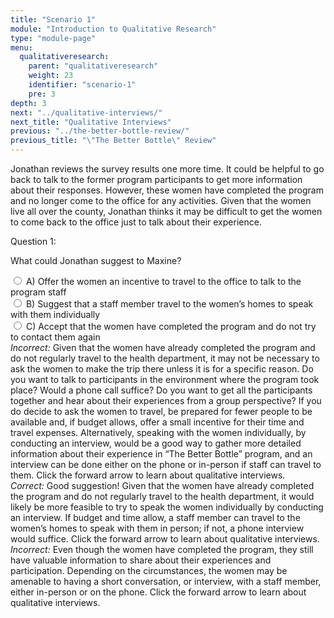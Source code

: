 ```yaml
---
title: "Scenario 1"
module: "Introduction to Qualitative Research"
type: "module-page"
menu:
  qualitativeresearch:
    parent: "qualitativeresearch"
    weight: 23
    identifier: "scenario-1"
    pre: 3
depth: 3
next: "../qualitative-interviews/"
next_title: "Qualitative Interviews"
previous: "../the-better-bottle-review/"
previous_title: "\"The Better Bottle\" Review"
---
```


Jonathan reviews the survey results one more time. It could be helpful to go back to talk to the former program participants to get more information about their responses. However, these women have completed the program and no longer come to the office for any activities. Given that the women live all over the county, Jonathan thinks it may be difficult to get the women to come back to the office just to talk about their experience.

<div class="itemfeedback">

<div class="cases">
<div class="casetitle">
    Question 1:
</div><!-- /.casetitle -->
<div class="casecontent">
<div class="casequestion">
<p>What could Jonathan suggest to Maxine?</p>
<div class="answer-value md-radio">
<input name="question01" id="question01a" data-answer="#answer01a" type="radio" value="A">
<label for="question01a">A)
Offer the women an incentive to travel to the office to talk to the program staff
</label>
</div>
<div class="answer-value md-radio">
<input name="question01" id="question01b" data-answer="#answer01b" type="radio" value="B">
<label for="question01b">B)
Suggest that a staff member travel to the women’s homes to speak with them individually
</label>
</div>
<div class="answer-value md-radio">
<input name="question01" id="question01c" data-answer="#answer01c" type="radio" value="C">
<label for="question01c">C)
Accept that the women have completed the program and do not try to contact them again
</label>
</div>
</div><!-- /.casequestion -->
<div class="casesanswerdisplay">
<div class="answer-container item-feedback" id="answer01a">
<i>Incorrect:</i> Given that the women have already completed the program and do not regularly travel to the health department, it may not be necessary to ask the women to make the trip there unless it is for a specific reason. Do you want to talk to participants in the environment where the program took place? Would a phone call suffice? Do you want to get all the participants together and hear about their experiences from a group perspective? If you do decide to ask the women to travel, be prepared for fewer people to be available and, if budget allows, offer a small incentive for their time and travel expenses. Alternatively, speaking with the women individually, by conducting an interview, would be a good way to gather more detailed information about their experience in “The Better Bottle” program, and an interview can be done either on the phone or in-person if staff can travel to them. Click the forward arrow to learn about qualitative interviews.
</div>
<div class="answer-container item-feedback" id="answer01b">
<i>Correct:</i> Good suggestion! Given that the women have already completed the program and do not regularly travel to the health department, it would likely be more feasible to try to speak the women individually by conducting an interview. If budget and time allow, a staff member can travel to the women’s homes to speak with them in person; if not, a phone interview would suffice. Click the forward arrow to learn about qualitative interviews. 
</div>
<div class="answer-container item-feedback" id="answer01c">
<i>Incorrect:</i> Even though the women have completed the program, they still have valuable information to share about their experiences and participation. Depending on the circumstances, the women may be amenable to having a short conversation, or interview, with a staff member, either in-person or on the phone. Click the forward arrow to learn about qualitative interviews.
</div>
</div>
</div><!-- /.casecontent -->
</div><!-- /.cases -->

</div>
